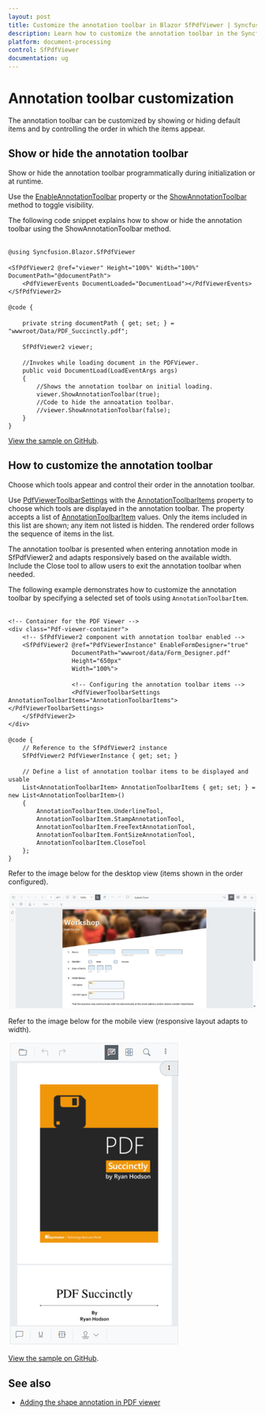 ```yaml
---
layout: post
title: Customize the annotation toolbar in Blazor SfPdfViewer | Syncfusion
description: Learn how to customize the annotation toolbar in the Syncfusion Blazor SfPdfViewer by showing or hiding default items.
platform: document-processing
control: SfPdfViewer
documentation: ug
---
```


# Annotation toolbar customization

The annotation toolbar can be customized by showing or hiding default items and by controlling the order in which the items appear.

## Show or hide the annotation toolbar

Show or hide the annotation toolbar programmatically during initialization or at runtime.

Use the [EnableAnnotationToolbar](https://help.syncfusion.com/cr/blazor/Syncfusion.Blazor.SfPdfViewer.PdfViewerBase.html#Syncfusion_Blazor_SfPdfViewer_PdfViewerBase_EnableAnnotationToolbar) property or the [ShowAnnotationToolbar](https://help.syncfusion.com/cr/blazor/Syncfusion.Blazor.SfPdfViewer.PdfViewerBase.html#Syncfusion_Blazor_SfPdfViewer_PdfViewerBase_ShowAnnotationToolbar_System_Boolean_) method to toggle visibility.

The following code snippet explains how to show or hide the annotation toolbar using the ShowAnnotationToolbar method.

```cshtml

@using Syncfusion.Blazor.SfPdfViewer

<SfPdfViewer2 @ref="viewer" Height="100%" Width="100%" DocumentPath="@documentPath">
    <PdfViewerEvents DocumentLoaded="DocumentLoad"></PdfViewerEvents>
</SfPdfViewer2>

@code {

    private string documentPath { get; set; } = "wwwroot/Data/PDF_Succinctly.pdf";

    SfPdfViewer2 viewer;

    //Invokes while loading document in the PDFViewer.
    public void DocumentLoad(LoadEventArgs args)
    {
        //Shows the annotation toolbar on initial loading.
        viewer.ShowAnnotationToolbar(true);
        //Code to hide the annoatation toolbar.
        //viewer.ShowAnnotationToolbar(false);
    }
}

```
[View the sample on GitHub](https://github.com/SyncfusionExamples/blazor-pdf-viewer-examples/tree/master/Toolbar/Annotation%20Toolbar/Show%20or%20hide%20on%20loading).

## How to customize the annotation toolbar

Choose which tools appear and control their order in the annotation toolbar.

Use [PdfViewerToolbarSettings](https://help.syncfusion.com/cr/blazor/Syncfusion.Blazor.SfPdfViewer.PdfViewerToolbarSettings.html) with the [AnnotationToolbarItems](https://help.syncfusion.com/cr/blazor/Syncfusion.Blazor.SfPdfViewer.PdfViewerToolbarSettings.html#Syncfusion_Blazor_SfPdfViewer_PdfViewerToolbarSettings_AnnotationToolbarItems) property to choose which tools are displayed in the annotation toolbar. The property accepts a list of [AnnotationToolbarItem](https://help.syncfusion.com/cr/blazor/Syncfusion.Blazor.SfPdfViewer.AnnotationToolbarItem.html) values. Only the items included in this list are shown; any item not listed is hidden. The rendered order follows the sequence of items in the list.

The annotation toolbar is presented when entering annotation mode in SfPdfViewer2 and adapts responsively based on the available width. Include the Close tool to allow users to exit the annotation toolbar when needed.

The following example demonstrates how to customize the annotation toolbar by specifying a selected set of tools using `AnnotationToolbarItem`.

```cshtml

<!-- Container for the PDF Viewer -->
<div class="Pdf-viewer-container">
    <!-- SfPdfViewer2 component with annotation toolbar enabled -->
    <SfPdfViewer2 @ref="PdfViewerInstance" EnableFormDesigner="true" 
                  DocumentPath="wwwroot/data/Form_Designer.pdf"
                  Height="650px"
                  Width="100%">
                  
                  <!-- Configuring the annotation toolbar items -->
                  <PdfViewerToolbarSettings AnnotationToolbarItems="AnnotationToolbarItems"></PdfViewerToolbarSettings>
    </SfPdfViewer2>
</div>

@code {
    // Reference to the SfPdfViewer2 instance
    SfPdfViewer2 PdfViewerInstance { get; set; }

    // Define a list of annotation toolbar items to be displayed and usable
    List<AnnotationToolbarItem> AnnotationToolbarItems { get; set; } = new List<AnnotationToolbarItem>() 
    {
        AnnotationToolbarItem.UnderlineTool,
        AnnotationToolbarItem.StampAnnotationTool,
        AnnotationToolbarItem.FreeTextAnnotationTool,
        AnnotationToolbarItem.FontSizeAnnotationTool,
        AnnotationToolbarItem.CloseTool
    };
}

```
Refer to the image below for the desktop view (items shown in the order configured).

![Annotation toolbar with selected tools on desktop](../images/Annotation_Toolbar_Customization_Desktop.png)

Refer to the image below for the mobile view (responsive layout adapts to width).

![Annotation toolbar with selected tools on mobile](../images/Annotation_Toolbar_Customization_Mobile.png)

[View the sample on GitHub](https://github.com/SyncfusionExamples/blazor-pdf-viewer-examples/blob/master/Form%20Designer/Components/Pages/CustomAnnotationToolbar.razor).

## See also

* [Adding the shape annotation in PDF viewer](../annotation/shape-annotation)